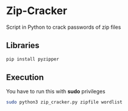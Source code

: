 # Zip-Cracker
Script in Python to crack passwords of zip files

## Libraries

```sh
pip install pyzipper
```

## Execution

You have to run this with **sudo** privileges

```sh
sudo python3 zip_cracker.py zipfile wordlist
```
